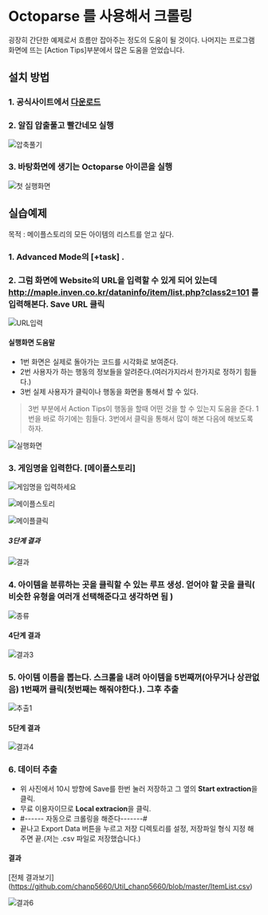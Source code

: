 # Octoparse 를 사용해서 크롤링

굉장히 간단한 예제로서 흐름만 잡아주는 정도의 도움이 될 것이다.
나머지는 프로그램화면에 뜨는 [Action Tips]부분에서 많은 도움을 얻었습니다.

## 설치 방법

### 1. 공식사이트에서 [다운로드](https://www.octoparse.com/download)
### 2. 알집 압출풀고 빨간네모 실행

![압축풀기](https://user-images.githubusercontent.com/46266247/57507069-a4196000-7338-11e9-8d59-e0c4b8390efc.png)

### 3. 바탕화면에 생기는 Octoparse 아이콘을 실행

![첫 실행화면](https://user-images.githubusercontent.com/46266247/57507345-74b72300-7339-11e9-9375-481e3840c1bb.png)

## 실습예제 

목적 : 메이플스토리의 모든 아이템의 리스트를 얻고 싶다.

### 1. Advanced Mode의 [+task] .

### 2. 그럼 화면에  Website의 URL을 입력할 수 있게 되어 있는데 http://maple.inven.co.kr/dataninfo/item/list.php?class2=101 를 입력해본다. Save URL 클릭

![URL입력](https://user-images.githubusercontent.com/46266247/57515159-f2385e80-734c-11e9-9d69-b924ea1bf0db.png)

#### 실행화면 도움말

- 1번 화면은 실제로 돌아가는 코드를 시각화로 보여준다.
- 2번 사용자가 하는 행동의 정보들을 알려준다.(여러가지라서 한가지로 정하기 힘들다.)
- 3번 실제 사용자가 클릭이나 행동을 화면을 통해서 할 수 있다.
> 3번 부분에서 Action Tips이 행동을 할때 어떤 것을 할 수 있는지 도움을 준다. 1번을 바로 하기에는 힘들다. 3번에서 클릭을 통해서 많이 해본 다음에 해보도록 하자.

![실행화면](https://user-images.githubusercontent.com/46266247/57515290-37f52700-734d-11e9-874c-8fa23756afe6.png)

### 3. 게임명을 입력한다. [메이플스토리]

![게임명을 입력하세요](https://user-images.githubusercontent.com/46266247/57511680-c74a0c80-7344-11e9-8600-ec9580be0bd4.png)

![메이플스토리](https://user-images.githubusercontent.com/46266247/57511765-f82a4180-7344-11e9-9fa1-e4edc855ed9c.png)

![메이플클릭](https://user-images.githubusercontent.com/46266247/57511872-37f12900-7345-11e9-9269-302722b12421.png)

##### 3단계 결과

![결과](https://user-images.githubusercontent.com/46266247/57512466-b0a4b500-7346-11e9-921c-13a874a36d34.JPG)

### 4. 아이템을 분류하는 곳을 클릭할 수 있는 루프 생성. 얻어야 할 곳을 클릭( 비슷한 유형을 여러개 선택해준다고 생각하면 됨 )

![종류](https://user-images.githubusercontent.com/46266247/57515790-6a535400-734e-11e9-80d4-9a2a4cddbdd0.png)

#### 4단계 결과

![결과3](https://user-images.githubusercontent.com/46266247/57516014-d7ff8000-734e-11e9-88f1-a4adf3caed1e.JPG)

### 5. 아이템 이름을 뽑는다. 스크롤을 내려 아이템을 5번째꺼(아무거나 상관없음) 1번째꺼 클릭(첫번째는 해줘야한다.). 그후 추출

![추출1](https://user-images.githubusercontent.com/46266247/57516292-6bd14c00-734f-11e9-85ce-a7a6c877b164.png)

#### 5단계 결과

![결과4](https://user-images.githubusercontent.com/46266247/57516496-cbc7f280-734f-11e9-90d3-11f18a26e5bc.png)

### 6. 데이터 추출

- 위 사진에서 10시 방향에 Save를 한번 눌러 저장하고 그 옆의 **Start extraction**을 클릭. 
- 무료 이용자이므로 **Local extracion**을 클릭.
- #------ 자동으로 크롤링을 해준다-------# 
- 끝나고 Export Data 버튼을 누르고 저장 디렉토리를 설정, 저장파일 형식 지정 해주면 끝.(저는 .csv 파일로 저장했습니다.)

#### 결과

[전체 결과보기] (https://github.com/chanp5660/Util_chanp5660/blob/master/ItemList.csv)

![결과6](https://user-images.githubusercontent.com/46266247/57516773-5577c000-7350-11e9-82b6-c3e99ab92027.png)




